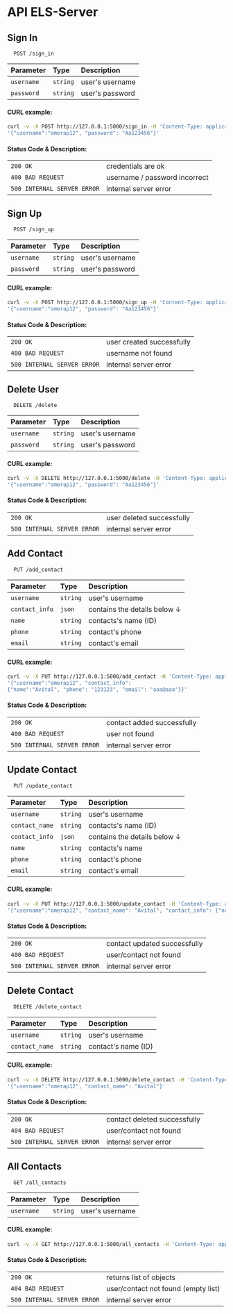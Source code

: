
# API ELS-Server

## Sign In

```http
  POST /sign_in
```

| Parameter | Type     | Description                |
| :-------- | :------- | :------------------------- |
| `username` | `string` |user's username |
| `password` | `string` |user's password |


#### CURL example:
```bash
curl -v -X POST http://127.0.0.1:5000/sign_in -H 'Content-Type: application/json' -d 
'{"username":"omerap12", "password": "Aa123456"}'
```

#### Status Code & Description:
|  |                |
| :-------- | :------------------------- |
| `200 OK` | credentials are ok |
| `400 BAD REQUEST` | username / password incorrect |
| `500 INTERNAL SERVER ERROR` | internal server error |



## Sign Up

```http
  POST /sign_up
```

| Parameter | Type     | Description                |
| :-------- | :------- | :------------------------- |
| `username` | `string` |user's username |
| `password` | `string` |user's password |


#### CURL example:
```bash
curl -v -X POST http://127.0.0.1:5000/sign_up -H 'Content-Type: application/json' -d 
'{"username":"omerap12", "password": "Aa123456"}'
```

#### Status Code & Description:
|  |                |
| :-------- | :------------------------- |
| `200 OK` | user created successfully |
| `400 BAD REQUEST` | username not found |
| `500 INTERNAL SERVER ERROR` | internal server error |


## Delete User

```http
  DELETE /delete
```

| Parameter | Type     | Description                |
| :-------- | :------- | :------------------------- |
| `username` | `string` |user's username |
| `password` | `string` |user's password |


#### CURL example:
```bash
curl -v -X DELETE http://127.0.0.1:5000/delete -H 'Content-Type: application/json' -d 
'{"username":"omerap12", "password": "Aa123456"}'
```

#### Status Code & Description:
|  |                |
| :-------- | :------------------------- |
| `200 OK` |  user deleted successfully |
| `500 INTERNAL SERVER ERROR` | internal server error |


## Add Contact

```http
  PUT /add_contact
```

| Parameter | Type     | Description                |
| :-------- | :------- | :------------------------- |
| `username` | `string` |user's username |
| `contact_info` | `json` | contains the details below ↓ |
| `name` | `string` |contacts's name (ID) |
| `phone` | `string` |contact's phone |
| `email` | `string` |contact's email |


#### CURL example:
```bash
curl -v -X PUT http://127.0.0.1:5000/add_contact -H 'Content-Type: application/json' -d 
'{"username":"omerap12", "contact_info": 
{"name":"Avital", "phone": "123123", "email": "aaa@aaa"}}'
```

#### Status Code & Description:
|  |                |
| :-------- | :------------------------- |
| `200 OK` |  contact added successfully |
| `400 BAD REQUEST` |  user not found |
| `500 INTERNAL SERVER ERROR` | internal server error |


## Update Contact

```http
  PUT /update_contact
```

| Parameter | Type     | Description                |
| :-------- | :------- | :------------------------- |
| `username` | `string` |user's username |
| `contact_name` | `string` |contacts's name (ID) |
| `contact_info` | `json` | contains the details below ↓ |
| `name` | `string` |contacts's name |
| `phone` | `string` |contact's phone |
| `email` | `string` |contact's email |


#### CURL example:
```bash
curl -v -X PUT http://127.0.0.1:5000/update_contact -H 'Content-Type: application/json' -d 
'{"username":"omerap12", "contact_name": "Avital", "contact_info": {"name":"Avital", "phone": "777", "email":"aaa@aaa"}}'
```

#### Status Code & Description:
|  |                |
| :-------- | :------------------------- |
| `200 OK` |  contact updated successfully |
| `400 BAD REQUEST` |  user/contact not found |
| `500 INTERNAL SERVER ERROR` | internal server error |


## Delete Contact

```http
  DELETE /delete_contact
```

| Parameter | Type     | Description                |
| :-------- | :------- | :------------------------- |
| `username` | `string` |user's username |
| `contact_name` | `string` | contact's name (ID) |


#### CURL example:
```bash
curl -v -X DELETE http://127.0.0.1:5000/delete_contact -H 'Content-Type: application/json' -d 
'{"username":"omerap12", "contact_name": "Avital"}'
```

#### Status Code & Description:
|  |                |
| :-------- | :------------------------- |
| `200 OK` |  contact deleted successfully |
| `404 BAD REQUEST` |  user/contact not found |
| `500 INTERNAL SERVER ERROR` | internal server error |


## All Contacts

```http
  GET /all_contacts
```

| Parameter | Type     | Description                |
| :-------- | :------- | :------------------------- |
| `username` | `string` |user's username |


#### CURL example:
```bash
curl -v -X GET http://127.0.0.1:5000/all_contacts -H 'Content-Type: application/json' -d '{"username":"omerap12"}'
```

#### Status Code & Description:
|  |                |
| :-------- | :------------------------- |
| `200 OK` |  returns list of objects |
| `404 BAD REQUEST` |  user/contact not found (empty list)|
| `500 INTERNAL SERVER ERROR` | internal server error |
